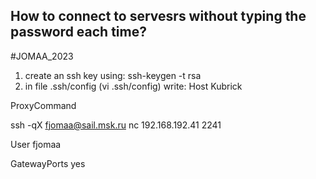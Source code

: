 ## How to connect to servesrs without typing the password each time?
#JOMAA_2023

1. create an ssh key using: ssh-keygen -t rsa
2. in file .ssh/config (vi .ssh/config) write:
Host Kubrick

ProxyCommand

ssh -qX fjomaa@sail.msk.ru nc 192.168.192.41 2241 

User fjomaa 

GatewayPorts yes
